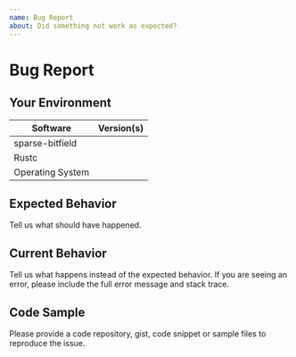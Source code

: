 ```yaml
---
name: Bug Report
about: Did something not work as expected?
---
```


# Bug Report
## Your Environment
| Software         | Version(s) |
| ---------------- | ---------- |
| sparse-bitfield      |
| Rustc            |
| Operating System |

## Expected Behavior
Tell us what should have happened.

## Current Behavior
Tell us what happens instead of the expected behavior. If you are seeing an
error, please include the full error message and stack trace.

## Code Sample
Please provide a code repository, gist, code snippet or sample files to
reproduce the issue.
